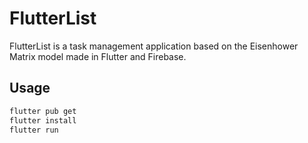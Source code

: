 # FlutterList

FlutterList is a task management application based on the Eisenhower Matrix model made in Flutter and Firebase.


## Usage

```bash
flutter pub get
flutter install
flutter run
```
